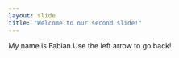 ```yaml
---
layout: slide
title: "Welcome to our second slide!"
---
```

My name is Fabian
Use the left arrow to go back!
